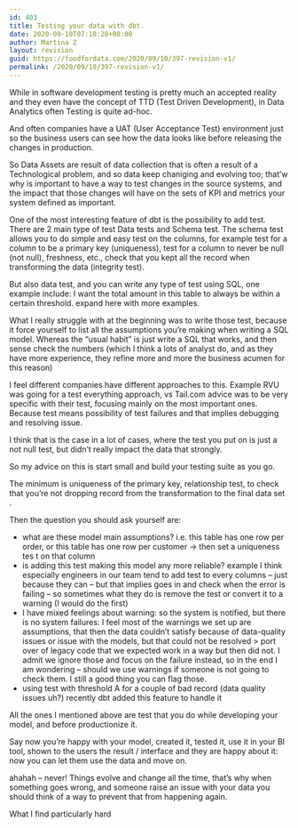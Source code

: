 ```yaml
---
id: 403
title: Testing your data with dbt.
date: 2020-09-10T07:10:28+00:00
author: Martina Z
layout: revision
guid: https://foodfordata.com/2020/09/10/397-revision-v1/
permalink: /2020/09/10/397-revision-v1/
---
```

While in software development testing is pretty much an accepted reality and they even have the concept of TTD (Test Driven Development), in Data Analytics often Testing is quite ad-hoc. 

And often companies have a UAT (User Acceptance Test) environment just so the business users can see how the data looks like before releasing the changes in production.

So Data Assets are result of data collection that is often a result of a Technological problem, and so data keep chaniging and evolving too; that&#8217;w why is important to have a way to test changes in the source systems, and the impact that those changes will have on the sets of KPI and metrics your system defined as important.

One of the most interesting feature of dbt is the possibility to add test. There are 2 main type of test Data tests and Schema test. The schema test allows you to do simple and easy test on the columns, for example test for a column to be a primary key (uniqueness), test for a column to never be null (not null), freshness, etc., check that you kept all the record when transforming the data (integrity test).

But also data test, and you can write any type of test using SQL, one example include: I want the total amount in this table to always be within a certain threshold. expand here with more examples.

What I really struggle with at the beginning was to write those test, because it force yourself to list all the assumptions you&#8217;re making when writing a SQL model. Whereas the &#8220;usual habit&#8221; is just write a SQL that works, and then sense check the numbers (which I think a lots of analyst do, and as they have more experience, they refine more and more the business acumen for this reason)

I feel different companies have different approaches to this. Example RVU was going for a test everything approach, vs Tail.com advice was to be very specific with their test, focusing mainly on the most important ones. Because test means possibility of test failures and that implies debugging and resolving issue. 

I think that is the case in a lot of cases, where the test you put on is just a not null test, but didn&#8217;t really impact the data that strongly.

So my advice on this is start small and build your testing suite as you go.

The minimum is uniqueness of the primary key, relationship test, to check that you&#8217;re not dropping record from the transformation to the final data set .

Then the question you should ask yourself are:

  * what are these model main assumptions? i.e. this table has one row per order, or this table has one row per customer -> then set a uniqueness tes t on that column
  * is adding this test making this model any more reliable? example I think especially engineers in our team tend to add test to every columns &#8211; just because they can &#8211; but that implies goes in and check when the error is failing &#8211; so sometimes what they do is remove the test or convert it to a warning (I would do the first)
  * I have mixed feelings about warning: so the system is notified, but there is no system failures: I feel most of the warnings we set up are assumptions, that then the data couldn&#8217;t satisfy because of data-quality issues or issue with the models, but that could not be resolved > port over of legacy code that we expected work in a way but then did not. I admit we ignore those and focus on the failure instead, so in the end I am wondering &#8211; should we use warnings if someone is not going to check them. I still a good thing you can flag those.
  * using test with threshold A for a couple of bad record (data quality issues uh?) recently dbt added this feature to handle it 

All the ones I mentioned above are test that you do while developing your model, and before productionize it.

Say now you&#8217;re happy with your model, created it, tested it, use it in your BI tool, shown to the users the result / interface and they are happy about it: now you can let them use the data and move on.

ahahah &#8211; never! Things evolve and change all the time, that&#8217;s why when something goes wrong, and someone raise an issue with your data you should think of a way to prevent that from happening again.

What I find particularly hard